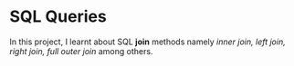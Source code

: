 # SQL Queries

In this project, I learnt about SQL **join** methods namely *inner join, left join, right join, full outer join* among others.
